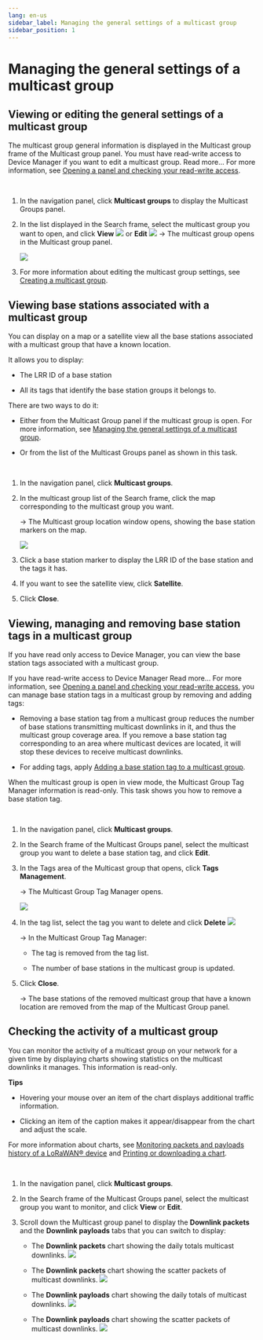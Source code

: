 ```yaml
---
lang: en-us
sidebar_label: Managing the general settings of a multicast group
sidebar_position: 1
---
```


# Managing the general settings of a multicast group

## Viewing or editing the general settings of a multicast group

The multicast group general information is displayed in the Multicast
group frame of the Multicast group panel. You must have read-write
access to Device Manager if you want to edit a multicast group. Read
more\... For more information, see [Opening a panel and checking your read-write access](../../use-interface.md#opening-a-panel-and-checking-your-read-write-access).

 

1.  In the navigation panel, click **Multicast groups** to display the
    Multicast Groups panel.

2.  In the list displayed in the Search frame, select the multicast
    group you want to open, and click **View** ![](./../../_images/opening-an-object-in-view.png) or **Edit** ![](./../../_images/opening-a-panel-and-checking-1.png)
    -\> The multicast group opens in the Multicast group panel.

    ![](./_images/managing-the-general-settings.png)

3.  For more information about editing the multicast group settings, see
    [Creating a multicast     group](../create-multicast-group-associated-base-stations-group.md#creating-a-multicast-group).

## Viewing base stations associated with a multicast group

You can display on a map or a satellite view all the base stations
associated with a multicast group that have a known location.

It allows you to display:

- The LRR ID of a base station

- All its tags that identify the base station groups it belongs to.

There are two ways to do it:

- Either from the Multicast Group panel if the multicast group is open.
  For more information, see [Managing the general settings of a   multicast group](#_Ref516768849).

- Or from the list of the Multicast Groups panel as shown in this task.

 

1.  In the navigation panel, click **Multicast groups**.

2.  In the multicast group list of the Search frame, click the map
    corresponding to the multicast group you want.

    -\> The Multicast group location window opens, showing the base
    station markers on the map.

    ![](./_images/managing-the-general-settings-1.png)

3.  Click a base station marker to display the LRR ID of the base
    station and the tags it has.

4.  If you want to see the satellite view, click **Satellite**.

5.  Click **Close**.

## Viewing, managing and removing base station tags in a multicast group

If you have read only access to Device Manager, you can view the base
station tags associated with a multicast group.

If you have read-write access to Device Manager Read more\... For more
information, see [Opening a panel and checking your read-write access](../../use-interface.md#opening-a-panel-and-checking-your-read-write-access),
you can manage base station tags in a multicast group by removing and
adding tags:

- Removing a base station tag from a multicast group reduces the number
  of base stations transmitting multicast downlinks in it, and thus the
  multicast group coverage area. If you remove a base station tag
  corresponding to an area where multicast devices are located, it will
  stop these devices to receive multicast downlinks.

- For adding tags, apply [Adding a base station tag to a multicast   group](../create-multicast-group-associated-base-stations-group.md#adding-a-base-station-tag-to-a-multicast-group).

When the multicast group is open in view mode, the Multicast Group Tag
Manager information is read-only. This task shows you how to remove a
base station tag.

 

1.  In the navigation panel, click **Multicast groups**.

2.  In the Search frame of the Multicast Groups panel, select the
    multicast group you want to delete a base station tag, and click
    **Edit**.

3.  In the Tags area of the Multicast group that opens, click **Tags
    Management**.

    -\> The Multicast Group Tag Manager opens.

    ![](./_images/managing-the-general-settings-2.png)

4.  In the tag list, select the tag you want to delete and click
    **Delete** ![](./../../_images/deleting-an-object.png)

    -\> In the Multicast Group Tag Manager:

    - The tag is removed from the tag list.

    - The number of base stations in the multicast group is updated.

5.  Click **Close**.

    -\> The base stations of the removed multicast group that have a
    known location are removed from the map of the Multicast Group
    panel.

## Checking the activity of a multicast group

You can monitor the activity of a multicast group on your network for a
given time by displaying charts showing statistics on the multicast
downlinks it manages. This information is read-only.

**Tips**

- Hovering your mouse over an item of the chart displays additional
  traffic information.

- Clicking an item of the caption makes it appear/disappear from the
  chart and adjust the scale.

For more information about charts, see [Monitoring packets and payloads history of a LoRaWAN® device](../../orphans/dmug-monitor-packets-payloads-history-lorawan-device)
and [Printing or downloading a chart](../../Manage%20a%20device/check-device-settings-activity.md#printing-or-downloading-a-chart).

 

1.  In the navigation panel, click **Multicast groups**.

2.  In the Search frame of the Multicast Groups panel, select the
    multicast group you want to monitor, and click **View** or **Edit**.

3.  Scroll down the Multicast group panel to display the **Downlink
    packets** and the **Downlink payloads** tabs that you can switch to
    display:

    - The **Downlink packets** chart showing the daily totals multicast
      downlinks.
      ![](./_images/managing-the-general-settings-3.png)

    - The **Downlink packets** chart showing the scatter packets of
      multicast downlinks.
      ![](./_images/managing-the-general-settings-4.png)

    - The **Downlink payloads** chart showing the daily totals of
      multicast downlinks.
      ![](./_images/managing-the-general-settings-5.png)

    - The **Downlink payloads** chart showing the scatter packets of
      multicast downlinks.
      ![](./_images/managing-the-general-settings-4.png)

